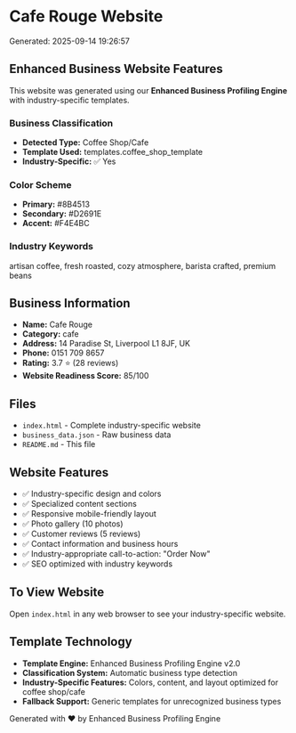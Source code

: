 # Cafe Rouge Website

Generated: 2025-09-14 19:26:57

## Enhanced Business Website Features

This website was generated using our **Enhanced Business Profiling Engine** with industry-specific templates.

### Business Classification
- **Detected Type:** Coffee Shop/Cafe
- **Template Used:** templates.coffee_shop_template
- **Industry-Specific:** ✅ Yes

### Color Scheme
- **Primary:** #8B4513
- **Secondary:** #D2691E
- **Accent:** #F4E4BC

### Industry Keywords
artisan coffee, fresh roasted, cozy atmosphere, barista crafted, premium beans

## Business Information
- **Name:** Cafe Rouge
- **Category:** cafe
- **Address:** 14 Paradise St, Liverpool L1 8JF, UK
- **Phone:** 0151 709 8657
- **Rating:** 3.7 ⭐ (28 reviews)
- **Website Readiness Score:** 85/100

## Files
- `index.html` - Complete industry-specific website
- `business_data.json` - Raw business data
- `README.md` - This file

## Website Features
- ✅ Industry-specific design and colors
- ✅ Specialized content sections
- ✅ Responsive mobile-friendly layout
- ✅ Photo gallery (10 photos)
- ✅ Customer reviews (5 reviews)
- ✅ Contact information and business hours
- ✅ Industry-appropriate call-to-action: "Order Now"
- ✅ SEO optimized with industry keywords

## To View Website
Open `index.html` in any web browser to see your industry-specific website.

## Template Technology
- **Template Engine:** Enhanced Business Profiling Engine v2.0
- **Classification System:** Automatic business type detection
- **Industry-Specific Features:** Colors, content, and layout optimized for coffee shop/cafe
- **Fallback Support:** Generic templates for unrecognized business types

Generated with ❤️ by Enhanced Business Profiling Engine
